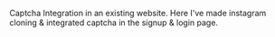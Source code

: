 Captcha Integration in an existing website. 
Here I've made instagram cloning & integrated captcha in the signup & login page.
